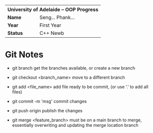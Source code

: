<table>
  <tr>
    <th colspan="2" style="text-align:center;">University of Adelaide – OOP Progress</th>
  </tr>
  <tr>
    <td><b>Name</b></td>
    <td>Seng... Phank...</td>
  </tr>
  <tr>
    <td><b>Year</b></td>
    <td>First Year</td>
  </tr>
  <tr>
    <td><b>Status</b></td>
    <td>C++ Newb</td>
  </tr>
</table>




# Git Notes
- git branch <sample> 
get the branches available, or create a new branch

- git checkout <branch_name>
move to a different branch

- git add <file_name>
add file ready to be commit, (or use '.' to add all files)

- git commit -m 'msg'
commit changes

- git push origin <branch>
publish the changes 

- git merge <feature_branch>
must be on a main branch to merge, essentially overwriting and updating the merge location branch


